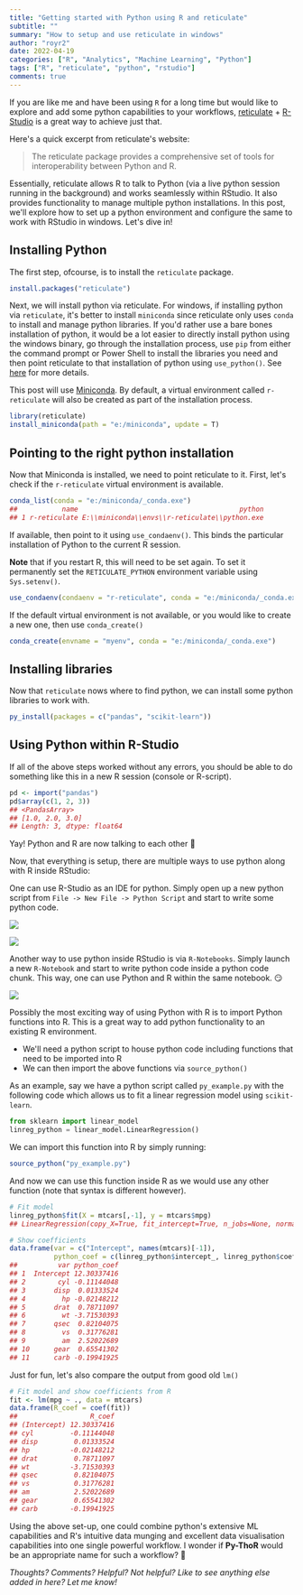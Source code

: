 ```yaml
---
title: "Getting started with Python using R and reticulate"
subtitle: ""
summary: "How to setup and use reticulate in windows"
author: "royr2"
date: 2022-04-19
categories: ["R", "Analytics", "Machine Learning", "Python"]
tags: ["R", "reticulate", "python", "rstudio"]  
comments: true
---
```




If you are like me and have been using `R` for a long time but would like to explore and add some python capabilities to your workflows, [reticulate](https://rstudio.github.io/reticulate/) + [R-Studio](https://www.rstudio.com/) is a great way to achieve just that.

Here's a quick excerpt from reticulate's website:

>The reticulate package provides a comprehensive set of tools for interoperability between Python and R.

Essentially, reticulate allows R to talk to Python (via a live python session running in the background) and works seamlessly within RStudio. It also provides functionality to manage multiple python installations. In this post, we'll explore how to set up a python environment and configure the same to work with RStudio in windows. Let's dive in! 

## Installing Python

The first step, ofcourse, is to install the `reticulate` package.


```r
install.packages("reticulate")
```

Next, we will install python via reticulate. For windows, if installing python via `reticulate`, it's better to install `miniconda` since reticulate only uses `conda` to install and manage python libraries. If you'd rather use a bare bones installation of python, it would be a lot easier to directly install python using the windows binary, go through the installation process, use `pip` from either the command prompt or Power Shell to install the libraries you need and then point reticulate to that installation of python using `use_python()`. See [here](https://rstudio.github.io/reticulate/reference/use_python.html) for more details.

This post will use [Miniconda](https://docs.conda.io/en/latest/miniconda.html). By default, a virtual environment called `r-reticulate` will also be created as part of the installation process.



```r
library(reticulate)
install_miniconda(path = "e:/miniconda", update = T)
```

## Pointing to the right python installation

Now that Miniconda is installed, we need to point reticulate to it. First, let's check if the `r-reticulate` virtual environment is available.


```r
conda_list(conda = "e:/miniconda/_conda.exe")
##           name                                        python
## 1 r-reticulate E:\\miniconda\\envs\\r-reticulate\\python.exe
```

If available, then point to it using `use_condaenv()`. This binds the particular installation of Python to the current R session. 

**Note** that if you restart R, this will need to be set again. To set it permanently set the `RETICULATE_PYTHON` environment variable using `Sys.setenv()`.


```r
use_condaenv(condaenv = "r-reticulate", conda = "e:/miniconda/_conda.exe")
```

If the default virtual environment is not available, or you would like to create a new one, then use `conda_create()`


```r
conda_create(envname = "myenv", conda = "e:/miniconda/_conda.exe")
```

## Installing libraries

Now that `reticulate` nows where to find python, we can install some python libraries to work with. 


```r
py_install(packages = c("pandas", "scikit-learn"))
```

## Using Python within R-Studio

If all of the above steps worked without any errors, you should be able to do something like this in a new R session (console or R-script). 

```r
pd <- import("pandas")
pd$array(c(1, 2, 3))
## <PandasArray>
## [1.0, 2.0, 3.0]
## Length: 3, dtype: float64
```
Yay! Python and R are now talking to each other :clap:

Now, that everything is setup, there are multiple ways to use python along with R inside RStudio: 

One can use R-Studio as an IDE for python. Simply open up a new python script from `File -> New File -> Python Script` and start to write some python code. 

![](py_script.png)

![](py_example.png)

Another way to use python inside RStudio is via `R-Notebooks`. Simply launch a new `R-Notebook` and start to write python code inside a python code chunk. This way, one can use Python and R within the same notebook. :smirk:

![](py_notebook.png)

Possibly the most exciting way of using Python with R is to import Python functions into R. This is a great way to add python functionality to an existing R environment. 

- We'll need a python script to house python code including functions that need to be imported into R
- We can then import the above functions via `source_python()`

As an example, say we have a python script called `py_example.py` with the following code which allows us to fit a linear regression model using `scikit-learn`. 


```python
from sklearn import linear_model
linreg_python = linear_model.LinearRegression()
```

We can import this function into R by simply running:


```r
source_python("py_example.py")
```

And now we can use this function inside R as we would use any other function (note that syntax is different however). 


```r
# Fit model 
linreg_python$fit(X = mtcars[,-1], y = mtcars$mpg)
## LinearRegression(copy_X=True, fit_intercept=True, n_jobs=None, normalize=False)
```


```r
# Show coefficients
data.frame(var = c("Intercept", names(mtcars)[-1]), 
           python_coef = c(linreg_python$intercept_, linreg_python$coef_))
##          var python_coef
## 1  Intercept 12.30337416
## 2        cyl -0.11144048
## 3       disp  0.01333524
## 4         hp -0.02148212
## 5       drat  0.78711097
## 6         wt -3.71530393
## 7       qsec  0.82104075
## 8         vs  0.31776281
## 9         am  2.52022689
## 10      gear  0.65541302
## 11      carb -0.19941925
```

Just for fun, let's also compare the output from good old `lm()`


```r
# Fit model and show coefficients from R
fit <- lm(mpg ~ ., data = mtcars)
data.frame(R_coef = coef(fit))
##                  R_coef
## (Intercept) 12.30337416
## cyl         -0.11144048
## disp         0.01333524
## hp          -0.02148212
## drat         0.78711097
## wt          -3.71530393
## qsec         0.82104075
## vs           0.31776281
## am           2.52022689
## gear         0.65541302
## carb        -0.19941925
```

Using the above set-up, one could combine python's extensive ML capabilities and R's intuitive data munging and excellent data visualisation capabilities into one single powerful workflow. I wonder if **Py-ThoR** would be an appropriate name for such a workflow? :punch:

*Thoughts? Comments? Helpful? Not helpful? Like to see anything else added in here? Let me know!*

